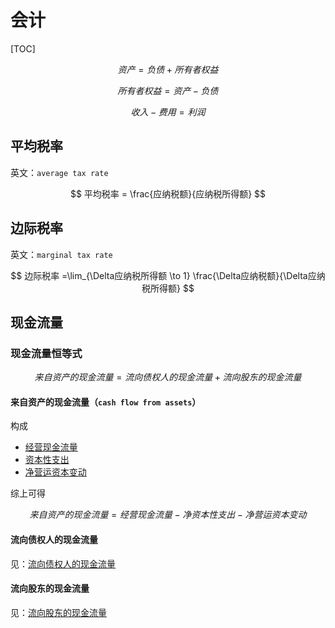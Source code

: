 # 会计

[TOC]

$$
资产 = 负债 + 所有者权益
$$

$$
所有者权益 = 资产 - 负债
$$

$$
收入 - 费用 = 利润
$$

## 平均税率

英文：`average tax rate`

$$
平均税率 = \frac{应纳税额}{应纳税所得额}
$$

## 边际税率

英文：`marginal tax rate`

$$
边际税率 =\lim_{\Delta应纳税所得额  \to 1} \frac{\Delta应纳税额}{\Delta应纳税所得额}
$$

## 现金流量

### 现金流量恒等式

$$
来自资产的现金流量 = 流向债权人的现金流量 + 流向股东的现金流量
$$

#### 来自资产的现金流量（`cash flow from assets`）

构成

* [经营现金流量](mweblib://16173633641291)
* [资本性支出](mweblib://16173634515431)
* [净营运资本变动](mweblib://16173637083331)

综上可得

$$
来自资产的现金流量 = 经营现金流量 - 净资本性支出 - 净营运资本变动
$$

#### 流向债权人的现金流量

见：[流向债权人的现金流量](mweblib://16173643500662)

#### 流向股东的现金流量

见：[流向股东的现金流量](mweblib://16173643958138)